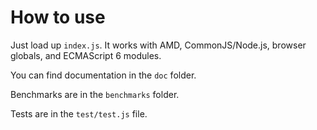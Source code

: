 How to use
==========

Just load up `index.js`. It works with AMD, CommonJS/Node.js, browser globals, and ECMAScript 6 modules.

You can find documentation in the `doc` folder.

Benchmarks are in the `benchmarks` folder.

Tests are in the `test/test.js` file.
